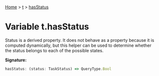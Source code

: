 [Home](../../../index.md) &gt; [t](../../t.md) &gt; [hasStatus](./hasstatus.md)

# Variable t.hasStatus

Status is a derived property. It does not behave as a property because it is computed dynamically, but this helper can be used to determine whether the status belongs to each of the possible states.

<b>Signature:</b>

```typescript
hasStatus: (status: TaskStatus) => QueryType.Bool
```
